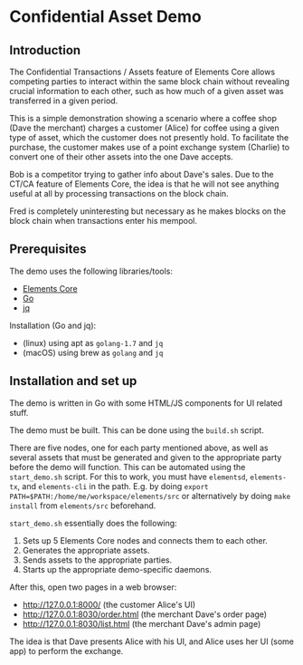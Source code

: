 # Confidential Asset Demo

## Introduction

The Confidential Transactions / Assets feature of Elements Core allows competing parties to interact
within the same block chain without revealing crucial information to each other, such as how much
of a given asset was transferred in a given period.

This is a simple demonstration showing a scenario where a coffee shop (Dave the merchant) charges
a customer (Alice) for coffee using a given type of asset, which the customer does not presently hold.
To facilitate the purchase, the customer makes use of a point exchange system (Charlie) to convert one
of their other assets into the one Dave accepts.

Bob is a competitor trying to gather info about Dave's sales. Due to the CT/CA feature of Elements
Core, the idea is that he will not see anything useful at all by processing transactions on the
block chain.

Fred is completely uninteresting but necessary as he makes blocks on the block chain when transactions
enter his mempool.

## Prerequisites

The demo uses the following libraries/tools:

* [Elements Core](https://github.com/ElementsProject/elements)
* [Go](https://golang.org/)
* [jq](https://stedolan.github.io/jq/)

Installation (Go and jq):
* (linux) using apt as `golang-1.7` and `jq`
* (macOS) using brew as `golang` and `jq`

## Installation and set up

The demo is written in Go with some HTML/JS components for UI related stuff.

The demo must be built. This can be done using the `build.sh` script.

There are five nodes, one for each party mentioned above, as well as several assets that must be
generated and given to the appropriate party before the demo will function. This can be automated using
the `start_demo.sh` script. For this to work, you must have `elementsd`, `elements-tx`, and `elements-cli`
in the path. E.g. by doing `export PATH=$PATH:/home/me/workspace/elements/src` or alternatively by doing
`make install` from `elements/src` beforehand.

`start_demo.sh` essentially does the following:

1. Sets up 5 Elements Core nodes and connects them to each other.
2. Generates the appropriate assets.
3. Sends assets to the appropriate parties.
4. Starts up the appropriate demo-specific daemons.

After this, open two pages in a web browser:
- http://127.0.0.1:8000/ (the customer Alice's UI)
- http://127.0.0.1:8030/order.html (the merchant Dave's order page)
- http://127.0.0.1:8030/list.html (the merchant Dave's admin page)

The idea is that Dave presents Alice with his UI, and Alice uses her UI (some app) to perform the
exchange.
